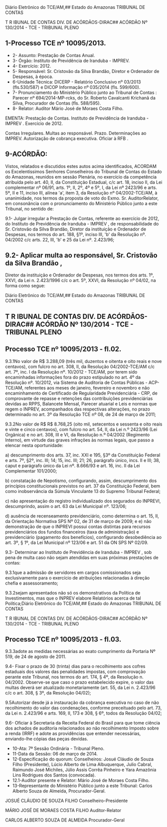 Diário Eletrônico do TCE/AM,## Estado do Amazonas TRIBUNAL DE CONTAS

T R IBUNAL DE CONTAS DIV. DE ACÓRDÃOS-DIRAC## ACÓRDÃO Nº 130/2014 - TCE - TRIBUNAL PLENO

## 1-Processo TCE nº 10095/2013.

- 2- Assunto: Prestação de Contas Anual.
- 3- Órgão: Instituto de Previdência de Iranduba - IMPREV.
- 4- Exercício: 2012.
- 5- Responsável: Sr. Cristovão da Silva Brandão, Diretor e Ordenador de Despesas, à época.
- 6-Unidade Técnica: DICERP - Relatório Conclusivo nº 03/2013 (fls.530/587) e DICOP Informação nº 035/2014 (fls. 599/600).
- 7-  Pronunciamento  do Ministério  Público  junto  ao Tribunal  de  Contas :  Parecer  nº 694/2014-MP-rcks, do Sr. Roberto Cavalcanti Krichanã da Silva, Procurador de Contas (fls. 588/595).
- 8- Relator: Auditor Mário José de Moraes Costa Filho.

EMENTA: Prestação de Contas. Instituto de Previdência  de  Iranduba  -  IMPREV .  Exercício  de 2012.

Contas Irregulares. Multas ao responsável. Prazo. Determinações ao IMPREV. Autorização de cobrança executiva. Oficiar à RFB .

## 9-ACÓRDÃO:

Vistos, relatados e discutidos estes autos acima identificados,  ACORDAM os Excelentíssimos Senhores Conselheiros do Tribunal de Contas do Estado do Amazonas, reunidos em sessão Plenária, no exercício da competência atribuída pelo  art.  40,  II, da Constituição Estadual, c/c art. 18, inciso II, da Lei complementar nº 06/91, arts. 1º, II, 2º, 4º e 5º, I, da Lei nº 2423/96 e arts. 5º, II e 11, inciso III, alínea 'a', item 3, da Resolução nº 04/2002-TCE/AM, à unanimidade, nos termos da proposta de voto do Exmo. Sr. AuditorRelator,  em consonância com  o  pronunciamento  do  Ministério  Público  junto  a  este Tribunal, no sentido de:

9.1- Julgar irregular a Prestação de Contas, referente ao exercício de 2012, do Instituto de Previdência de Iranduba - IMPREV ,  de  responsabilidade do Sr. Cristovão da Silva Brandão, Diretor da instituição e Ordenador de Despesas, nos termos do art. 188, §1º, inciso III, 'b' da Resolução nº. 04/2002 c/c arts. 22, III, 'b' e 25 da Lei nº. 2.423/96;

## 9.2- Aplicar  multa ao responsável, Sr. Cristovão da Silva Brandão ,

Diretor da instituição e Ordenador de Despesas, nos termos dos arts. 1º, XXVI, da Lei n. 2.423/1996 c/c o art. 5º, XXVI, da Resolução nº 04/02, na forma como segue:

Diário Eletrônico do TCE/AM,## Estado do Amazonas TRIBUNAL DE CONTAS

## T R IBUNAL DE CONTAS DIV. DE ACÓRDÃOS-DIRAC## ACÓRDÃO Nº 130/2014 - TCE - TRIBUNAL PLENO

## Processo TCE nº 10095/2013 - fl.02.

9.3.1No valor de R$ 3.288,09 (três mil, duzentos e oitenta e oito reais e nove centavos), com fulcro no art. 308, II, da Resolução 04/2002-TCE/AM c/c art. 7º, inc. I da Resolução nº. 10/2012 - TCE/AM, por terem sido encaminhadas informações fora do prazo estipulado no art. 4º da Resolução nº. 10/2012, via Sistema de Auditoria de Contas Públicas - ACP-TCE/AM, referentes aos meses de janeiro, fevereiro e novembro e não encaminhamento de Certificado de Regularidade Previdenciária  - CRP, de comprovante de repasse e retenções das contribuições previdenciárias devidas ao RPPS, Balancete Mensal,  Parecer  atuarial  e  Leis  e  normas  que  regem  o  INPREV,  acompanhados  das respectivas alterações, no prazo determinado no art. 3º da Resolução TCE nº 08,  de 24 de março de 2011;

9.3.2No valor de R$ R$ 8.768,25 (oito mil, setecentos e sessenta e oito reais e vinte e cinco centavos), com fulcro no art. 54, II, da Lei n.º 2423/96 (Lei Orgânica) e  no  art.  308,  III  e  VI,  da  Resolução  n.º  04/2002  (Regimento  Interno),  em  virtude  das graves infrações às normas legais, que passo a elencar nesta oportunidade:

a) descumprimento dos arts. 37, inc. XXI e 195, §3º da Constituição Federal e arts. 7º, §2º, inc.  III; 14; 15, inc.  III; 21; 26, parágrafo único, incs. II e  III; 38, caput e  parágrafo  único  da  Lei  nº.  8.666/93  e  art.  16,  inc.  II  da  Lei  Complementar 101/2000;

b) constatação de Nepotismo, configurando, assim, descumprimento dos  princípios  constitucionais  previstos  no  art.  37  da  Constituição  Federal,  bem  como inobservância da Súmula Vinculante 13 do Supremo Tribunal Federal;

c) não apresentação do registro  individualizado dos segurados do INPREVI, descumprindo, assim o art. 63 da Lei Municipal nº. 123/06;

d)  ausência  de  recenseamento  previdenciário,  como  determina  o art. 15, II, da Orientação Normativa SPS Nº 02, de 31 de março de 2009; e e)  não  demonstração  de  que  o  INPREVI  possui  contas  distintas para recursos previdenciários dos fundos financeiros (taxa de administração) e previdenciário (pagamento dos benefícios), configurando desobediência ao art. 3º, § 1º, da Lei Municipal nº 123/06 e art. 51 da ON SPS Nº 02/09.

9.3- Determinar ao Instituto de Previdência de Iranduba  - IMPREV , sob pena de multa caso não sejam atendidas em suas próximas prestações de contas:

9.3.1que  a  admissão  de  servidores  em  cargos  comissionados  seja exclusivamente para o exercício de atribuições relacionadas à direção chefia e assessoramento;

9.3.2sejam  apresentados  não  só  os  demonstrativos  da  Política  de Investimentos, mas que o INPREV elabore Relatórios acerca de tal Política;Diário Eletrônico do TCE/AM,## Estado do Amazonas TRIBUNAL DE CONTAS

T R IBUNAL DE CONTAS DIV. DE ACÓRDÃOS-DIRAC## ACÓRDÃO Nº 130/2014 - TCE - TRIBUNAL PLENO

## Processo TCE nº 10095/2013 - fl.03.

9.3.3adote as medidas necessárias ao exato cumprimento da Portaria Nº 519, de 24 de agosto de 2011.

9.4- Fixar o prazo de 30 (trinta) dias para o recolhimento aos cofres estaduais dos  valores das penalidades  impostas,  com  comprovação  perante  este Tribunal, nos termos do art. 174, § 4º, da Resolução n. 04/2002. Observe-se que caso o prazo estabelecido expire, o valor das multas deverá ser atualizado monetariamente (art. 55, da Lei n. 2.423/96 c/c o art. 308, § 3º, da Resolução 04/02);

9.5Autorizar  desde  já  a  instauração  da  cobrança  executiva no caso de não recolhimento do valor das condenações, conforme preceituado pelo art. 73, da Lei n. 2.423/96 e arts. 169, II, 173 e 308, § 6º, todos da Resolução 04/02;

9.6- Oficiar à Secretaria da Receita Federal do Brasil para que tome ciência dos achados de auditoria relacionados ao não recolhimento Imposto sobre a renda (IRRF) e adote as providências que entender necessárias, enviando-lhe cópias das peças devidas.

- 10-Ata: 7ª Sessão Ordinária - Tribunal Pleno.
- 11-Data da Sessão: 06 de março de 2014.
- 12-Especificação do quorum: Conselheiros: Josué Cláudio de Souza Filho (Presidente), Lúcio  Alberto  de  Lima  Albuquerque,  Julio  Cabral,  Raimundo  José  Michiles,  Júlio  Assis Corrêa Pinheiro e Yara Amazônia Lins Rodrigues dos Santos (convocada).
- 12.1-Auditor presente e Relator: Mário José de Moraes Costa Filho.
- 13-Representante do Ministério Público junto a este Tribunal: Carlos Alberto Souza de Almeida, Procurador-Geral.

JOSUÉ CLÁUDIO DE SOUZA FILHO Conselheiro-Presidente

MÁRIO JOSÉ DE MORAES COSTA FILHO Auditor-Relator

CARLOS ALBERTO SOUZA DE ALMEIDA Procurador-Geral